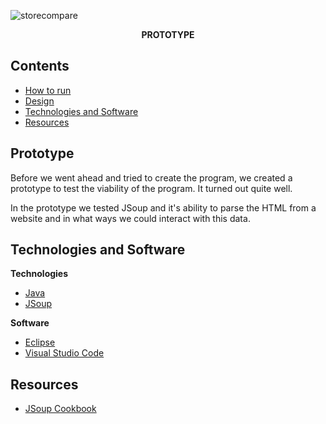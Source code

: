 ![storecompare](https://user-images.githubusercontent.com/22448079/38895768-d87f1a4c-4288-11e8-99ab-416e24d32da8.png)

<p align="center">
  <b>PROTOTYPE</b><br>
</p>

## Contents
* [How to run](#how-to-run-the-program)
* [Design](#design)
* [Technologies and Software](#technologies-and-Software)
* [Resources](#resources)

## Prototype
Before we went ahead and tried to create the program, we created a prototype to test the viability of the program. It turned out quite well.

In the prototype we tested JSoup and it's ability to parse the HTML from a website and in what ways we could interact with this data.


## Technologies and Software
**Technologies**
- [Java](https://java.com/en/download/)
- [JSoup](https://jsoup.org/)

**Software**
- [Eclipse](https://www.eclipse.org/)
- [Visual Studio Code](https://code.visualstudio.com/)

## Resources
- [JSoup Cookbook](https://jsoup.org/cookbook/)

